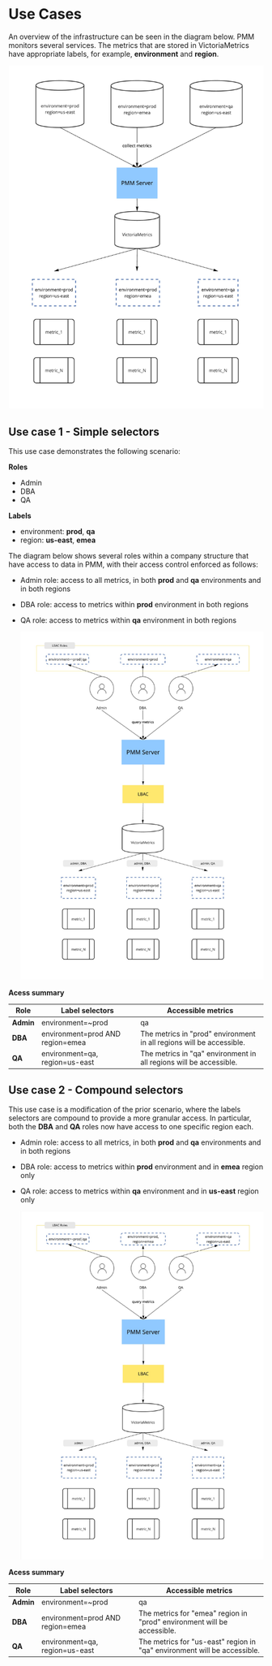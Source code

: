 # Use Cases

An overview of the infrastructure can be seen in the diagram below. PMM monitors several services. The metrics that are stored in VictoriaMetrics have appropriate labels, for example, **environment** and **region**.

  <!-- source: https://miro.com/app/board/uXjVPfHchvM=/ -->
  ![PMM Access Control - Metrics collection](../../../images/lbac/pmm-lbac-collect-metrics.jpg)


## Use case 1 - Simple selectors

This use case demonstrates the following scenario:

**Roles**

- Admin
- DBA
- QA

**Labels**

- environment: **prod**, **qa**
- region: **us-east**, **emea**

The diagram below shows several roles within a company structure that have access to data in PMM, with their access control enforced as follows:

- Admin role: access to all metrics, in both **prod** and **qa** environments and in both regions
- DBA role: access to metrics within **prod** environment in both regions
- QA role: access to metrics within **qa** environment in both regions

    <!-- source: https://miro.com/app/board/uXjVPfHchvM=/ -->
    ![PMM Access Control - Roles](../../../images/lbac/pmm-lbac-query-metrics-1.jpg)

**Acess summary**

| **Role**  | **Label selectors**  | **Accessible metrics** |
|-----------|----------------------|-----------------------|
| **Admin** | environment=~prod|qa | The metrics in "prod" and "qa" environments in all regions will be accessible.|
| **DBA**   | environment=prod AND region=emea| The metrics in "prod" environment in all regions will be accessible.|
| **QA**    | environment=qa, region=us-east | The metrics in "qa" environment in all regions will be accessible.|


## Use case 2 - Compound selectors

This use case is a modification of the prior scenario, where the labels selectors are compound to provide a more granular access. In particular, both the **DBA** and **QA** roles now have access to one specific region each.


- Admin role: access to all metrics, in both **prod** and **qa** environments and in both regions
- DBA role: access to metrics within **prod** environment and in **emea** region only
- QA role: access to metrics within **qa** environment and in **us-east** region only

    <!-- source: https://miro.com/app/board/uXjVPfHchvM=/ -->
    ![PMM Access Control - Roles](../../../images/lbac/pmm-lbac-query-metrics-2.jpg)


**Acess summary**

| **Role**  | **Label selectors**  | **Accessible metrics** |
|-----------|----------------------|-----------------------|
| **Admin** | environment=~prod|qa | The metrics in "prod" and "qa" environments in all regions will be accessible.|
| **DBA**   | environment=prod AND region=emea| The metrics for "emea" region in "prod" environment will be accessible.|
| **QA**    | environment=qa, region=us-east | The metrics for "us-east" region in "qa" environment will be accessible.|
